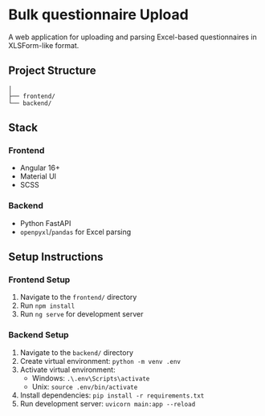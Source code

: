 # Bulk questionnaire Upload

A web application for uploading and parsing Excel-based questionnaires in XLSForm-like format.

## Project Structure

```
│
├── frontend/
└── backend/
```

## Stack

### Frontend

- Angular 16+
- Material UI
- SCSS

### Backend

- Python FastAPI
- `openpyxl`/`pandas` for Excel parsing

## Setup Instructions

### Frontend Setup

1. Navigate to the `frontend/` directory
2. Run `npm install`
3. Run `ng serve` for development server

### Backend Setup

1. Navigate to the `backend/` directory
2. Create virtual environment: `python -m venv .env`
3. Activate virtual environment:
   - Windows: `.\.env\Scripts\activate`
   - Unix: `source .env/bin/activate`
4. Install dependencies: `pip install -r requirements.txt`
5. Run development server: `uvicorn main:app --reload`

